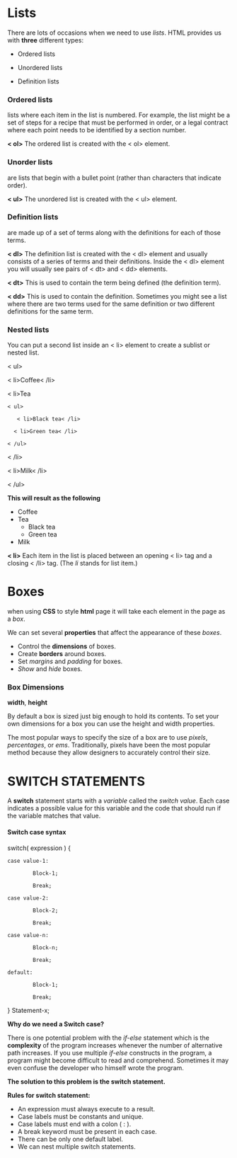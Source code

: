 # Lists 



There are lots of occasions when we need to use *lists*. HTML provides us with **three** different types:

* Ordered lists 
* Unordered lists 

* Definition lists 

### Ordered lists

lists where each item in the list is
numbered. For example, the list might be a set of steps for
a recipe that must be performed in order, or a legal contract
where each point needs to be identified by a section
number.

**< ol>**
The ordered list is created with
the < ol> element.

### Unorder lists
are lists that begin with a bullet point
(rather than characters that indicate order).

**< ul>**
The unordered list is created
with the < ul> element.


### Definition lists 
are made up of a set of terms along with the
definitions for each of those terms.

**< dl>**
The definition list is created with
the < dl> element and usually
consists of a series of terms and
their definitions.
Inside the < dl> element you will
usually see pairs of < dt> and
< dd> elements.

**< dt>**
This is used to contain the term
being defined (the definition
term).

**< dd>**
This is used to contain the
definition.
Sometimes you might see a list
where there are two terms used
for the same definition or two
different definitions for the same
term.

### Nested lists

You can put a second list inside
an < li> element to create a sublist
or nested list.

< ul>

  < li>Coffee< /li>

  < li>Tea

    < ul>

       < li>Black tea< /li>

      < li>Green tea< /li>

    < /ul>

  < /li>

  < li>Milk< /li>

< /ul>

**This will result as the following**

<ul>
  <li>Coffee</li>
  <li>Tea
    <ul>
      <li>Black tea</li>
      <li>Green tea</li>
    </ul>
  </li>
  <li>Milk</li>
</ul>

**< li>**
Each item in the list is placed
between an opening < li> tag
and a closing < /li> tag. (The *li* stands for list item.)


# Boxes

when using **CSS** to style **html** page it will take each element in the page as a *box*.

We can set several **properties** that affect the appearance of
these *boxes*.

* Control the **dimensions** of boxes.
* Create **borders** around boxes.
* Set *margins* and *padding* for boxes.
* *Show* and *hide* boxes.

### Box Dimensions

**width**, **height**

By default a box is sized just big
enough to hold its contents. To
set your own dimensions for a
box you can use the height and
width properties.

The most popular ways to
specify the size of a box are
to use *pixels*, *percentages*, or
*ems*. Traditionally, pixels have
been the most popular method
because they allow designers to
accurately control their size.



# SWITCH STATEMENTS

A **switch** statement starts with a
*variable* called the *switch value*.
Each case indicates a possible
value for this variable and the
code that should run if the
variable matches that value.

#### Switch case syntax 

switch( expression )
{

	case value-1:

			Block-1;

			Break;

	case value-2:

			Block-2;

			Break;

	case value-n:

			Block-n;

			Break;

	default:

			Block-1;
            
			Break;

}
Statement-x; 

**Why do we need a Switch case?**

There is one potential problem with the *if-else* statement which is the **complexity** of the program increases whenever the number of alternative path increases. If you use multiple *if-else* constructs in the program, a program might become difficult to read and comprehend. Sometimes it may even confuse the developer who himself wrote the program.

**The solution to this problem is the switch statement.**


**Rules for switch statement:**


* An expression must always execute to a result.
* Case labels must be constants and unique.
* Case labels must end with a colon ( : ).
* A break keyword must be present in each case.
* There can be only one default label.
* We can nest multiple switch statements.

